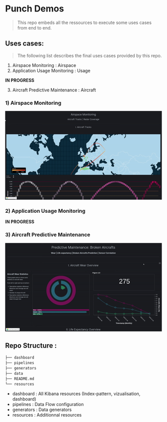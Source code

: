 # Punch Demos

> This repo embeds all the ressources to execute some uses cases from end to end.

## Uses cases:
> The following list describes the final uses cases provided by this repo.

1) Airspace Monitoring : Airspace
2) Application Usage Monitoring : Usage

**IN PROGRESS**

3) Aircraft Predictive Maintenance : Aircraft


### 1) Airspace Monitoring
![alt text](resources/airspace.gif)
### 2) Application Usage Monitoring

**IN PROGRESS**

### 3) Aircraft Predictive Maintenance
![alt text](resources/aircraft_maintenance_predictive.gif)

## Repo Structure :
```sh
├── dashboard
├── pipelines
├── generators
├── data
├── README.md
└── resources
```
- dashboard : All Kibana resources (Index-pattern, vizualisation, dashboard)
- pipelines : Data Flow configuration
- generators : Data generators
- resources : Additionnal resources

